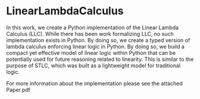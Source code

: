 # LinearLambdaCalculus

In this work, we create a Python implementation of the Linear Lambda Calculus
(LLC). While there has been work formalizing LLC, no such implementation exists
in Python. By doing so, we create a typed version of lambda calculus enforcing
linear logic in Python. By doing so, we build a compact yet effective model of
linear logic within Python that can be potentially used for future reasoning related
to linearity. This is similar to the purpose of STLC, which was built as a lightweight
model for traditional logic.

For more information about the implementation please see the attached Paper.pdf